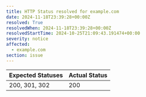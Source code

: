 ```yaml
---
title: HTTP Status resolved for example.com
date: 2024-11-18T23:39:28+00:00Z
resolved: True
resolvedWhen: 2024-11-18T23:39:28+00:00Z
resolvedStartTime: 2024-10-25T21:09:43.191474+00:00
severity: notice
affected:
  - example.com
section: issue
---
```


| Expected Statuses | Actual Status  |
|-------------------|----------------|
| 200, 301, 302 | 200 |
